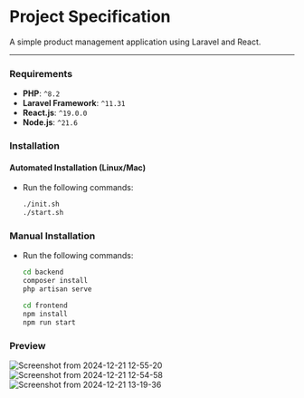 # Project Specification

A simple product management application using Laravel and React.

---

### Requirements

- **PHP**: `^8.2`
- **Laravel Framework**: `^11.31`
- **React.js**: `^19.0.0`
- **Node.js**: `^21.6`

### Installation

#### Automated Installation (Linux/Mac)

- Run the following commands:
  ```bash
  ./init.sh
  ./start.sh
  ```

### Manual Installation

- Run the following commands:

  ```bash
  cd backend
  composer install
  php artisan serve

  cd frontend
  npm install
  npm run start
  ```
### Preview
![Screenshot from 2024-12-21 12-55-20](https://github.com/user-attachments/assets/342c38a0-3c94-49f0-a17d-77178fde86bd)
![Screenshot from 2024-12-21 12-54-58](https://github.com/user-attachments/assets/0faa4a4b-8c6d-483b-9ede-971cb16aa501)
![Screenshot from 2024-12-21 13-19-36](https://github.com/user-attachments/assets/e92404a9-ecf1-4107-a5f7-7cf55cbe10a1)
